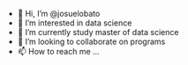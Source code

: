 - 👋 Hi, I’m @josuelobato
- 👀 I’m interested in data science
- 🌱 I’m currently study master of data science
- 💞️ I’m looking to collaborate on programs
- 📫 How to reach me ...

<!---
josuelobato/josuelobato is a ✨ special ✨ repository because its `README.md` (this file) appears on your GitHub profile.
You can click the Preview link to take a look at your changes.
--->
